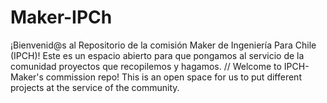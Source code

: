 # Maker-IPCh
¡Bienvenid@s al Repositorio de la comisión Maker de Ingeniería Para Chile (IPCH)! Este es un espacio abierto para que pongamos al servicio de la comunidad proyectos que recopilemos y hagamos. // Welcome to IPCH-Maker's commission repo! This is an open space for us to put different projects at the service of the community.
